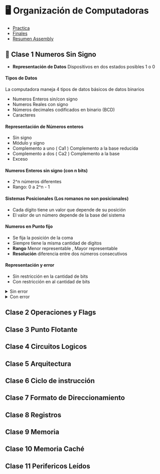 # 🖥️ Organización de Computadoras

- [Practica](/Documentos/Practica.md)
- [Finales](/Documentos/Finales.md)
- [Resumen Assembly](/Documentos/resumenAssembly.md)

## 📘 Clase 1 Numeros Sin Signo
- **Representación de Datos** Dispositivos en dos estados posibles 1 o 0
#### **Tipos de Datos** 
La computadora maneja 4 tipos de datos básicos de datos binarios
  - Numeros Enteros sin/con signo
  - Numeros Reales con signo
  - Números decimales codificados en binario (BCD)
  - Caracteres
#### Representación de Números enteros
  - Sin signo
  - Módulo y signo
  - Complemento a uno ( Ca1 ) Complemento a la base reducida
  - Complemento a dos ( Ca2 ) Complemento a la base
  - Exceso
#### Numeros Enteros sin signo (con n bits)
  - 2^n números diferentes
  - Rango: 0 a 2^n - 1
#### Sistemas Posicionales (Los romanos no son posicionales)
  - Cada dígito tiene un valor que depende de su posición
  - El valor de un número depende de la base del sistema
#### Numeros en Punto fijo
  - Se fija la posición de la coma
  - Siempre tiene la misma cantidad de digitos
  - **Rango** Menor representable , Mayor representable
  - **Resolución** diferencia entre dos números consecutivos

#### Representación y error
- Sin restricción en la cantidad de bits
- Con restricción en al cantidad de bits

<details><summary> Sin error </summary>

![image](https://github.com/Fabian-Martinez-Rincon/Fabian-Martinez-Rincon/assets/55964635/fdd16909-781d-44c6-8d09-199b0616fcec)
</details>

<details><summary> Con error </summary>



</details>



## Clase 2 Operaciones y Flags

## Clase 3 Punto Flotante

## Clase 4 Circuitos Logicos

## Clase 5 Arquitectura

## Clase 6 Ciclo de instrucción

## Clase 7 Formato de Direccionamiento

## Clase 8 Registros

## Clase 9 Memoria

## Clase 10 Memoria Caché

## Clase 11 Perifericos Leídos
